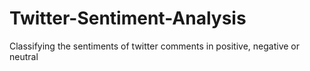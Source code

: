 # Twitter-Sentiment-Analysis
Classifying the sentiments of twitter comments in positive, negative or neutral
